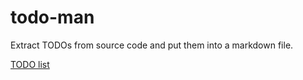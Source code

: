 todo-man
========

Extract TODOs from source code and put them into a markdown file.

[TODO list](TODO.md)
